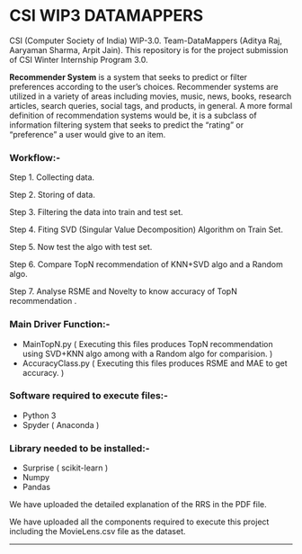 # CSI WIP3 DATAMAPPERS
CSI (Computer Society of India) WIP-3.0. Team-DataMappers (Aditya Raj, Aaryaman Sharma, Arpit Jain).
This repository is for the project submission of CSI Winter Internship Program 3.0.

**Recommender System** is a system that seeks to predict or filter preferences according to the user’s choices. Recommender systems are utilized in a variety of areas including movies, music, news, books, research articles, search queries, social tags, and products, in general. A more formal definition of recommendation systems would be, it is a subclass of information filtering system that seeks to predict the “rating” or “preference” a user would give to an item.

### Workflow:-

Step 1. Collecting data.

Step 2. Storing of data.

Step 3. Filtering the data into train and test set.

Step 4. Fiting SVD (Singular Value Decomposition) Algorithm on Train Set.

Step 5. Now test the algo with test set.

Step 6. Compare TopN recommendation of KNN+SVD algo and a Random algo.

Step 7. Analyse RSME and Novelty to know accuracy of TopN recommendation .

### Main Driver Function:-
- MainTopN.py        ( Executing this files produces TopN recommendation using SVD+KNN algo among with a Random algo for comparision. )
- AccuracyClass.py   ( Executing this files produces RSME and MAE to get accuracy. ) 

### Software required to execute files:-
- Python 3 
- Spyder ( Anaconda )

### Library needed to be installed:-
- Surprise ( scikit-learn )
- Numpy
- Pandas

We have uploaded the detailed explanation of the RRS in the PDF file.

We have uploaded all the components required to execute this project including the MovieLens.csv file as the dataset.

_______________________
